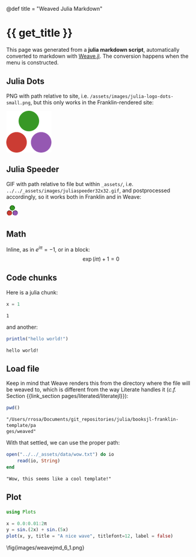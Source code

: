 @def title = "Weaved Julia Markdown"

# {{ get_title }}

This page was generated from a **julia markdown script**, automatically converted to markdown with [Weave.jl](https://github.com/JunoLab/Weave.jl). The conversion happens when the menu is constructed.

## Julia Dots

PNG with path relative to site, i.e. `/assets/images/julia-logo-dots-small.png`, but this only works in the Franklin-rendered site:

![Julia dots](/assets/images/julia-logo-dots-small.png)

## Julia Speeder

GIF with path relative to file but within `_assets/`, i.e. `../../_assets/images/juliaspeeder32x32.gif`, and postprocessed accordingly, so it works both in Franklin and in Weave:

![Julia speeder](/assets/images/juliaspeeder32x32.gif)

## Math

Inline, as in $e^{i\pi} = -1$, or in a block:
$$
\exp(i\pi) + 1 = 0
$$

## Code chunks

Here is a julia chunk:

```julia
x = 1
```

```
1
```





and another:

```julia
println("hello world!")
```

```
hello world!
```





## Load file

Keep in mind that Weave renders this from the directory where the file will be weaved to, which is different from the way Literate handles it (*c.f.* Section {{link_section pages/literated/literatejl}}):

```julia
pwd()
```

```
"/Users/rrosa/Documents/git_repositories/julia/booksjl-franklin-template/pa
ges/weaved"
```





With that settled, we can use the proper path:

```julia
open("../../_assets/data/wow.txt") do io
    read(io, String)
end
```

```
"Wow, this seems like a cool template!"
```





## Plot

```julia
using Plots
```


```julia
x = 0.0:0.01:2π
y = sin.(2x) + sin.(5x)
plot(x, y, title = "A nice wave", titlefont=12, label = false)
```

\fig{images/weavejmd_6_1.png}
